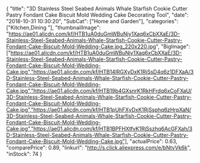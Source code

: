 {
	"title": "3D Stainless Steel Seabed Animals Whale Starfish Cookie Cutter Pastry Fondant Cake Biscuit Mold Wedding Cake Decorating Tool",
	"date": "2018-10-31 10:30:20",
	"SubCat": ["Home and Garden"],
	"categories": ["Kitchen,Dining "],
	"thumbnailImage": "https://ae01.alicdn.com/kf/HTB1uA0duGmWBuNjy1Xaq6xCbXXaE/3D-Stainless-Steel-Seabed-Animals-Whale-Starfish-Cookie-Cutter-Pastry-Fondant-Cake-Biscuit-Mold-Wedding-Cake.jpg_220x220.jpg",
	"BigImage": ["https://ae01.alicdn.com/kf/HTB1uA0duGmWBuNjy1Xaq6xCbXXaE/3D-Stainless-Steel-Seabed-Animals-Whale-Starfish-Cookie-Cutter-Pastry-Fondant-Cake-Biscuit-Mold-Wedding-Cake.jpg","https://ae01.alicdn.com/kf/HTB14lRGXyDxK1RjSsD4q6z1DFXaA/3D-Stainless-Steel-Seabed-Animals-Whale-Starfish-Cookie-Cutter-Pastry-Fondant-Cake-Biscuit-Mold-Wedding-Cake.jpg","https://ae01.alicdn.com/kf/HTB19b4GXsnrK1RkHFrdq6xCoFXaU/3D-Stainless-Steel-Seabed-Animals-Whale-Starfish-Cookie-Cutter-Pastry-Fondant-Cake-Biscuit-Mold-Wedding-Cake.jpg","https://ae01.alicdn.com/kf/HTB1pUhFXyDxK1RjSsphq6zHrpXaN/3D-Stainless-Steel-Seabed-Animals-Whale-Starfish-Cookie-Cutter-Pastry-Fondant-Cake-Biscuit-Mold-Wedding-Cake.jpg","https://ae01.alicdn.com/kf/HTB1BPFHXtfvK1RjSszhq6AcGFXah/3D-Stainless-Steel-Seabed-Animals-Whale-Starfish-Cookie-Cutter-Pastry-Fondant-Cake-Biscuit-Mold-Wedding-Cake.jpg"],
	"actualPrice": 0.63,
	"comparePrice": 0.89,
	"linkurl": "http://s.click.aliexpress.com/e/bNtvVk6k",
	"inStock": 74
}
